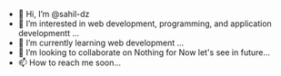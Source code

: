 - 👋 Hi, I’m @sahil-dz
- 👀 I’m interested in web development, programming, and application developmentt ...
- 🌱 I’m currently learning web development ...
- 💞️ I’m looking to collaborate on Nothing for Now let's see in future...
- 📫 How to reach me soon...

<!---
sahil-dz/sahil-dz is a ✨ special ✨ repository because its `README.md` (this file) appears on your GitHub profile.
You can click the Preview link to take a look at your changes.
--->
